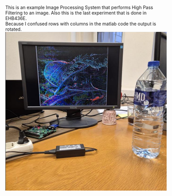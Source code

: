 This is an example Image Processing System that performs High Pass Filtering to an image. Also this is the last experiment that is done in EHB436E.  
Because I confused rows with columns in the matlab code the output is rotated.  
![Block Diagram](resultingImage.png)

